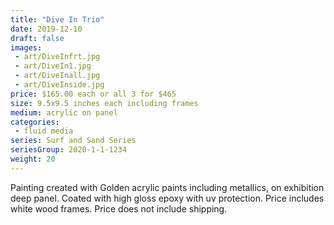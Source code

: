 ```yaml
---
title: "Dive In Trio"
date: 2019-12-10
draft: false
images:
 - art/DiveInfrt.jpg
 - art/DiveIn1.jpg
 - art/DiveInall.jpg
 - art/DiveInside.jpg
price: $165.00 each or all 3 for $465
size: 9.5x9.5 inches each including frames
medium: acrylic on panel
categories:
 - fluid media
series: Surf and Sand Series
seriesGroup: 2020-1-1-1234
weight: 20
---
```


Painting created with Golden acrylic paints including metallics, on exhibition deep panel. Coated with high gloss epoxy with uv protection. Price includes white wood frames. Price does not include shipping.

